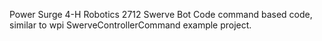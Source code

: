Power Surge 4-H Robotics 2712 Swerve Bot Code command based code, similar to wpi SwerveControllerCommand example project.